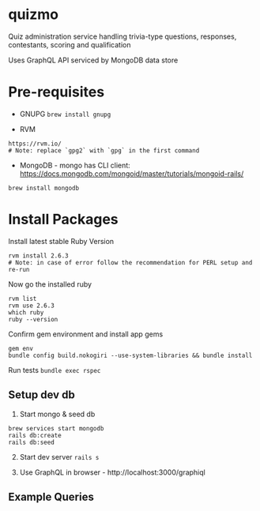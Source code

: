 # quizmo
Quiz administration service handling trivia-type questions, responses, contestants, scoring and qualification

Uses GraphQL API serviced by MongoDB data store


# Pre-requisites
- GNUPG
`brew install gnupg`

- RVM
```
https://rvm.io/
# Note: replace `gpg2` with `gpg` in the first command
```

- MongoDB - mongo has CLI client: https://docs.mongodb.com/mongoid/master/tutorials/mongoid-rails/
```
brew install mongodb
```

# Install Packages
Install latest stable Ruby Version
```
rvm install 2.6.3
# Note: in case of error follow the recommendation for PERL setup and re-run
```

Now go the installed ruby
```
rvm list
rvm use 2.6.3
which ruby
ruby --version
```

Confirm gem environment and install app gems
```
gem env
bundle config build.nokogiri --use-system-libraries && bundle install
```

Run tests
`bundle exec rspec`

## Setup dev db
1. Start mongo & seed db
```
brew services start mongodb
rails db:create
rails db:seed
```

2. Start dev server 
`rails s`

3. Use GraphQL in browser - http://localhost:3000/graphiql


## Example Queries
```
```
